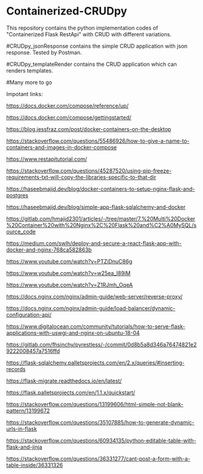 # Containerized-CRUDpy 

This repository contains the python implementation codes of "Containerized Flask RestApi" with CRUD with different variations.

#CRUDpy_jsonResponse contains the simple CRUD application with json response. Tested by Postman.

#CRUDpy_templateRender contains the CRUD application which can renders templates.

#Many more to go



Impotant links:

https://docs.docker.com/compose/reference/up/

https://docs.docker.com/compose/gettingstarted/

https://blog.jessfraz.com/post/docker-containers-on-the-desktop

https://stackoverflow.com/questions/55486926/how-to-give-a-name-to-containers-and-images-in-docker-compose

https://www.restapitutorial.com/

https://stackoverflow.com/questions/45287520/using-pip-freeze-requirements-txt-will-copy-the-libraries-specific-to-that-dir

https://haseebmajid.dev/blog/docker-containers-to-setup-nginx-flask-and-postgres

https://haseebmajid.dev/blog/simple-app-flask-sqlalchemy-and-docker

https://gitlab.com/hmajid2301/articles/-/tree/master/7.%20Multi%20Docker%20Container%20with%20Nginx%2C%20Flask%20and%C2%A0MySQL/source_code

https://medium.com/swlh/deploy-and-secure-a-react-flask-app-with-docker-and-nginx-768ca582863b

https://www.youtube.com/watch?v=PTZiDnuC86g

https://www.youtube.com/watch?v=w25ea_I89iM

https://www.youtube.com/watch?v=Z1RJmh_OqeA

https://docs.nginx.com/nginx/admin-guide/web-server/reverse-proxy/

https://docs.nginx.com/nginx/admin-guide/load-balancer/dynamic-configuration-api/

https://www.digitalocean.com/community/tutorials/how-to-serve-flask-applications-with-uswgi-and-nginx-on-ubuntu-18-04

https://gitlab.com/fhsinchy/pyrestless/-/commit/0d8b5a8d346a76474821e29222008457a7516ffd

https://flask-sqlalchemy.palletsprojects.com/en/2.x/queries/#inserting-records

https://flask-migrate.readthedocs.io/en/latest/

https://flask.palletsprojects.com/en/1.1.x/quickstart/

https://stackoverflow.com/questions/13199606/html-simple-not-blank-pattern/13199672

https://stackoverflow.com/questions/35107885/how-to-generate-dynamic-urls-in-flask

https://stackoverflow.com/questions/60934135/python-editable-table-with-flask-and-jinja

https://stackoverflow.com/questions/36331277/cant-post-a-form-with-a-table-inside/36331326
